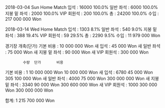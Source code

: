 2018-03-04 Sun Home Match
입석		: 	16000 		100.0%
일반 좌석	: 	6000 		100.0%
지붕 밑 좌석	: 	2000 		100.0%
VIP 회원석	: 	200 		100.0%
총		:	24200		100.0%
수입		:	217 000 000 Won

2018-03-14 Wed Home Match
입석		: 	1303 		8.1%
일반 좌석	: 	540 		9.0%
지붕 밑 좌석	: 	388 		19.4%
VIP 회원석	: 	59 		29.5%
총		:	2290		9.5%
수입		:	11 979 000 Won

경기장 개축(단가)
기본 비용	:	10 000 000 Won
새 입석		:	    45 000 Won
새 일반 좌석	:           75 000 Won
새 지붕 밑 좌석	:           90 000 Won
새 VIP 회원석	:          300 000 Won

  			수량 	단가 		 비용
기본 비용	: 	1 	10 000 000 Won     10 000 000 Won
새 입석		: 	6780 	    45 000 Won    305 100 000 Won
새 일반 좌석	: 	4000 	    75 000 Won    300 000 000 Won
새 지붕 밑 좌석	: 	3340 	    90 000 Won    300 600 000 Won
새 VIP 회원석	: 	1000 	   300 000 Won    300 000 000 Won
  	  	  	 
합계: 	  	  			        1 215 700 000 Won 
